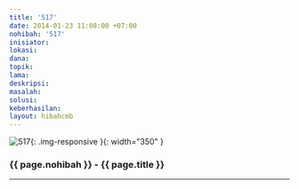```yaml
---
title: '517'
date: 2014-01-23 11:08:00 +07:00
nohibah: '517'
inisiator: 
lokasi: 
dana: 
topik: 
lama: 
deskripsi: 
masalah: 
solusi: 
keberhasilan: 
layout: hibahcmb
---
```


![517](/static/img/hibahcmb/517.png){: .img-responsive }{: width="350" }

### {{ page.nohibah }} - {{ page.title }}

---
